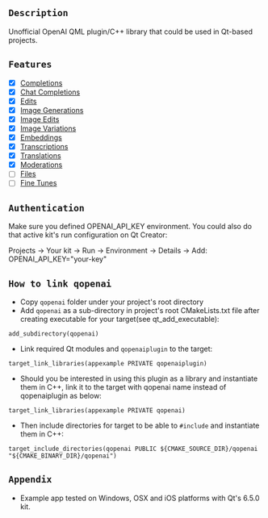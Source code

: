 ## `Description`

Unofficial OpenAI QML plugin/C++ library that could be used in Qt-based projects.

## `Features`

- [x] [Completions](https://github.com/omrdk/qopenai/tree/master/doc/completions.md)
- [X] [Chat Completions](https://github.com/omrdk/qopenai/tree/master/doc/chat_completions.md)
- [X] [Edits](https://github.com/omrdk/qopenai/tree/master/doc/edits.md)
- [x] [Image Generations](https://github.com/omrdk/qopenai/tree/master/doc/image_generations.md)
- [x] [Image Edits](https://github.com/omrdk/qopenai/tree/master/doc/image_edits.md)
- [x] [Image Variations](https://github.com/omrdk/qopenai/tree/master/doc/image_variations.md) 
- [x] [Embeddings](https://github.com/omrdk/qopenai/tree/master/doc/embeddings.md) 
- [x] [Transcriptions](https://github.com/omrdk/qopenai/tree/master/doc/transcriptions.md) 
- [x] [Translations](https://github.com/omrdk/qopenai/tree/master/doc/translations.md) 
- [x] [Moderations](https://github.com/omrdk/qopenai/tree/master/doc/moderations.md) 
- [ ] [Files]() 
- [ ] [Fine Tunes]() 

## `Authentication`

Make sure you defined OPENAI_API_KEY environment. You could also do that active kit's run configuration on Qt Creator:

Projects -> Your kit -> Run -> Environment -> Details -> Add: OPENAI_API_KEY="your-key"

## `How to link qopenai`

- Copy `qopenai` folder under your project's root directory
- Add `qopenai` as a sub-directory in project's root CMakeLists.txt file after creating executable for your target(see qt_add_executable):
```
add_subdirectory(qopenai)
```
- Link required Qt modules and `qopenaiplugin` to the target:
```
target_link_libraries(appexample PRIVATE qopenaiplugin)
```
- Should you be interested in using this plugin as a library and instantiate them in C++, link it to the target with qopenai name instead of qopenaiplugin as below:
```
target_link_libraries(appexample PRIVATE qopenai)
```
- Then include directories for target to be able to `#include` and instantiate them in C++:
```
target_include_directories(qopenai PUBLIC ${CMAKE_SOURCE_DIR}/qopenai "${CMAKE_BINARY_DIR}/qopenai")
```

## `Appendix`
- Example app tested on Windows, OSX and iOS platforms with Qt's 6.5.0 kit.
